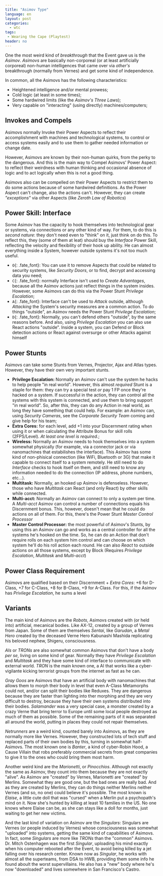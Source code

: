 ```yaml
---
title: "Asimov Type"
language: en
layout: post
categories:
  - wtc
tags:
 - Wearing the Cape (Playtest)
header: no
---
```


One the most weird kind of _breakthrough_ that the Event gave us is the _Asimov_. _Asimovs_ are basically non-corporeal (or at least artificially corporeal) non-human intelligences that came over via _other's_ breakthrough (normally from Vernes) and get some kind of independence.

In common, all the Asimovs has the following characteristics:

+ Heightened intelligence and/or mental prowess;
+ Cold logic (at least in some times);
+ Some hardwired limits (like the _Asimov's Three Laws_);
+ Very capable on "interacting" (using directly) machines/computers;

## Invokes and Compels

Asimovs normally Invoke their Power Aspects to reflect their accomplishment with machines and technological systems, to control or access systems easily and to use them to gather needed information or change date.

However, Asimovs are known by their non-human quirks, from the perky to the dangerous. And this is the main way to Compel Asimovs' Power Aspect: to reflect their weirdness with human thinking and occasional absence of logic and to act logically when this is not a good thing.

Asimovs also can be compelled on their Power Aspects to restrict them to do some actions because of some hardwired definitions. As the Power Aspect can't change, also the actions can't. However, they can create _"exceptions"_ via other Aspects (like _Zeroth Law of Robotics_)

## Power Skill: Interface

Some Asimov has the capacity to hook themselves into technological gear or systems, via connections or any other kind of way. For them, to do this is  _second nature_: they don't need even to "think" on it, just think on do this. To reflect this, they (some of them at leat) should buy the _Interface_ Power Skill, reflecting the velocity and flexibility of their hook up ability. He can almost everything inside a System, however outside systems it's not too much useful.

+ `O`{: .fate_font}: You can use it to remove Aspects that could be related to security systems, like _Security Doors_, or to find, decrypt and accessing data you need;
+ `C`{: .fate_font}: normally Interface isn't used to _Create Advantages_, because all the Asimov actions just reflect things in the system insides. However, some Asimovs can do this via the Power Stunt _Privilege Escalation_;
+ `A`{: .fate_font}: Interface can't be used to _Attack_ outside, although _Attacking_ the System's security measures are a common action. To do things "outside", an Asimov needs the Power Stunt _Privilege Escalation_;
+ `D`{: .fate_font}: Normally, you can't defend others "outside", by the same reasons before. And also, using _Privilege Escalation_ you can also use React actions "outside". Inside a system, you can Defend or Block detection actions or React against oversurge or other Attacks against himself

## Power Stunts

Asimovs can take some Stunts from Vernes, Projector, Ajax and Atlas types. However, they have their own very important stunts.

+ __Privilege Escalation:__ Normally an Asimov can't use the system he hacks to help people "in real world". However, this almost _required_ Stunt is a staple for them: they can try a special test _or_ pay 1 FP once they're hacked on a system. If successful in the action, they can control all the systems with this system is connected, and use them to bring support "in real world". So, after this, they can do any Action in real world, as long they have something that could help. For example: an Asimov can, using _Security Cameras_, see the _Corporate Security Team_ coming and give help for his team;
+ __Extra Cores:__ for each level, add +1 into your Discernment rating when using it or when calculating the Attribute Bonus for skill rolls (2FPS/Level). _At least one level is required_.;
+ __Wireless:__ Normally an Asimov needs to hook themselves into a system somewhat physically (for example, via a connector jack or via nanomachines that estabilishes the interface). This Asimov has some kind of non-phisical connection (like WiFi, Bluetooth or 3G) that make it capable to connect itself to a system remotely. He still need to do _Interface_ checks to hook itself on them, and still need to know any information needed to do the connection (IP address, phone numbers, etc...).
+ __Multitask:__ Normally, an hooked up Asimov is defenseless. However, those who have _Multitask_ can React (and only React) by other skills while connected. 
+ __Multi-acct:__ Normally an Asimov can connect to only a system per time. A _Multi-acct_ Asimov can control a number of connections equals his Discernment bonus. This, however, doesn't mean that he could do actions on all of them. For this, there's the Power Stunt _Master Control Processor_
+ __Master Control Processor:__ the most powerful of Asimov's Stunts, by using this an Asimov can go and works as a central controller for all the systems he's hooked on the time. So, he can do an Action that don't require rolls on each system him control and can choose on which system he'll do his roll action each round. He can also _React_ to outside actions on all those systems, except by Block (Requires _Privilege Escalation_, _Multitask_ and _Multi-acct_)


## Power Class Requirement

Asimovs are qualified based on their Discernment + _Extra Cores_: +6 for D-Class, +7 for C-Class, +8 for B-Class, +9 for A-Class. For this, if the Asimov has _Privilege Escalation_, he sums a level

## Variants

The main kind of Asimovs are the _Robots_, Asimovs created with (or held into) artificial, mecanical bodies. Like AX-12, created by a group of Vernes from Japan. Some of them are themselves  _Sentai_, like _Garudan_, a _Metal Hero_ created by the deceased Verne Hero Kabunashi Mashida replicating his beloved nephew, Shigeru, consciousness.

_AIs_ or _TRONs_ are also somewhat common Asimovs that don't have a body _per se_, living on some kind of gear. Normally they have _Privilege Escalation_ and _Multitask_ and they have some kind of interface to communicate with external world. _TRON_ is the main known one, a AI that works like a cyber-vigilante kicking terrorist groups from the internet as fast as he can.

_Gray Goos_ are Asimovs that have an artificial body with nanomachines that allows them to morph their body in level that even A-Class Metamorphs could not, and/or can split their bodies like Reduxes. They are dangerous because they are faster than lighting into ther morphing and they are very difficult to destroy, because they have their own systems distributed into their bodies. _Salamander_ was a very special case, a monster created by a crazy Verne that bring terror to Europe until some local people destroyed as much of them as possible. Some of the remaining parts of it was separated all around the world, putting in places they could not repair themselves.

_Netrunners_ are a weird kind, counted barely into Asimovs, as they are normally more like Vernes. However, they constructed lots of tech stuff and replaced parts of their own bodies by this, turning in somewhat half-Asimovs. The most known one is _Banter_, a kind of cyber-Robin Hood, a Cause Villain that robs preferably commercial secrets from great companies to give it to the ones who could bring them most harm.

Another weird kind are the _Marionetti_, or _Pinocchios_. Although not exactly the same as Asimov, they count into them because they are not exactly "alive". As Asimov are "created" by Vernes, Marionetti are "created" by Merlins. Somewhat they are good one, but the bad ones are really bad. And as they are created by Merlins, they can do things neither Merlins neither Vernes (and so, no one) could believe it's possible. The most known is _Elaise_, a little cute doll that was "cursed" when a Merlin put a psychopath's mind on it. Now she's hunted by killing at least 10 families in the US. No one knows where Elaise can be, as she can stays like a doll for months, just waiting to get her new victims.

And the last kind of variation on Asimov are the _Singulars_: Singulars are Vernes (or people induced by Vernes) whose consciousness was somewhat "uploaded" into systems, getting the same kind of capabilities of Asimovs. In fact, some _Singulars_ are more like _TRONs_ than the "common" Asimovs. Dr. Mitch Ostenhagen was the first _Singular_, uploading his mind exactly when his computer rebooted after the Event, to avoid being killed by a jet falling over his research center. Known now as _Singular_, he works with almost all the superteams, from DSA to HWB, providing them some info he found aboult the worst supervillains. He also has a "new" body where he's now "downloaded" and lives somewhere in San Francisco's Castro.


